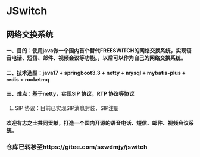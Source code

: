 # JSwitch

## 网络交换系统

#### 一、目的：使用java做一个国内首个替代FREESWITCH的网络交换系统，实现语音电话、短信、邮件、视频会议等功能。，以后可以作为自己的网络交换系统。
#### 二、技术选型：java17 + springboot3.3 + netty + mysql + mybatis-plus + redis  + rocketmq
#### 三、难点：基于netty，实现SIP 协议，RTP 协议等协议
1. SIP 协议：目前已实现SIP消息封装，SIP注册
#### 欢迎有志之士共同贡献，打造一个国内开源的语音电话、短信、邮件、视频会议系统。

### 仓库已转移至https://gitee.com/sxwdmjy/jswitch
